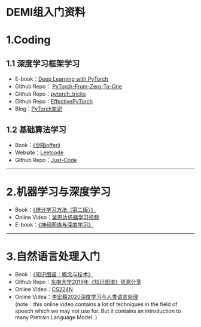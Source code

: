 
# DEMI组入门资料


# 1.Coding
## 1.1 深度学习框架学习
- E-book：<u>[Deep Learning with PyTorch](https://pytorch.org/assets/deep-learning/Deep-Learning-with-PyTorch.pdf)</u>
- Github Repo： <u>[PyTorch-From-Zero-To-One](https://github.com/amusi/PyTorch-From-Zero-To-One)</u>
- Github Repo：<u>[pytorch_tricks](https://github.com/zxdefying/pytorch_tricks)</u>
- Github Repo：<u>[EffectivePyTorch](https://github.com/vahidk/EffectivePyTorch)</u>
- Blog：<u>[PyTorch笔记](http://wangjiaan.cn/tags/PyTorch/)</u>

## 1.2 基础算法学习
- Book：<u>[《剑指offer》](https://book.douban.com/subject/27008702/)</u>
- Website：<u>[Leetcode](https://leetcode-cn.com/)</u>
- Github Repo：<u>[Just-Code](https://github.com/YaxeZhang/Just-Code#leetcode-%E9%A2%98%E8%A7%A3)</u>

***

# 2.机器学习与深度学习
- Book：<u>[《统计学习方法（第二版）》](https://book.douban.com/subject/33437381/)</u>
- Online Video：<u>[吴恩达机器学习视频](https://www.bilibili.com/video/BV164411b7dx?from=search&seid=6342152292218004890)</u>
- E-book：<u>[《神经网络与深度学习》](https://nndl.github.io/)</u>

*** 
# 3.自然语言处理入门
- Book：<u>[《知识图谱：概念与技术》](https://book.douban.com/subject/34930415/)</u>
- Github Repo：<u>[东南大学2019年《知识图谱》资源分享](https://github.com/npubird/KnowledgeGraphCourse)</u>
- Online Video：<u>[CS224N](https://www.bilibili.com/video/BV1Wb411W7Nr)</u>
- Online Videa：<u>[李宏毅2020深度学习与人类语言处理](https://www.bilibili.com/video/BV1RE411g7rQ)</u>  
(note：this online video contains a lot of techniques in the field of speech which we may not use for. But it contains an introduction to many Pretrain Language Model. )

